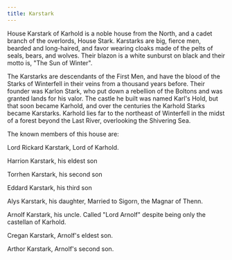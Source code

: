 ```yaml
---
title: Karstark
---
```


House Karstark of Karhold is a noble house from the North, and a cadet branch of the overlords, House Stark. Karstarks are big, fierce men, bearded and long-haired, and favor wearing cloaks made of the pelts of seals, bears, and wolves. Their blazon is a white sunburst on black and their motto is, "The Sun of Winter".

The Karstarks are descendants of the First Men, and have the blood of the Starks of Winterfell in their veins from a thousand years before. Their founder was Karlon Stark, who put down a rebellion of the Boltons and was granted lands for his valor. The castle he built was named Karl's Hold, but that soon became Karhold, and over the centuries the Karhold Starks became Karstarks. Karhold lies far to the northeast of Winterfell in the midst of a forest beyond the Last River, overlooking the Shivering Sea.

The known members of this house are:

Lord Rickard Karstark, Lord of Karhold.

Harrion Karstark, his eldest son

Torrhen Karstark, his second son

Eddard Karstark, his third son

Alys Karstark, his daughter, Married to Sigorn, the Magnar of Thenn.

Arnolf Karstark, his uncle. Called "Lord Arnolf" despite being only the castellan of Karhold.

Cregan Karstark, Arnolf's eldest son.

Arthor Karstark, Arnolf's second son. 



